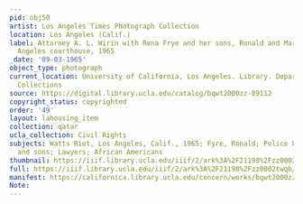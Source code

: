 ```yaml
---
pid: obj50
artist: Los Angeles Times Photograph Collection
location: Los Angeles (Calif.)
label: Attorney A. L. Wirin with Rena Frye and her sons, Ronald and Marquette at Los
  Angeles courthouse, 1965
_date: '09-03-1965'
object_type: photograph
current_location: University of California, Los Angeles. Library. Department of Special
  Collections
source: https://digital.library.ucla.edu/catalog/bqwt2000zz-89112
copyright_status: copyrighted
order: '49'
layout: lahousing_item
collection: qatar
ucla_collection: Civil Rights
subjects: Watts Riot, Los Angeles, Calif., 1965; Fyre, Ronald; Police brutality; Mothers
  and sons; Lawyers; African Americans
thumbnail: https://iiif.library.ucla.edu/iiif/2/ark%3A%2F21198%2Fzz0002twqb/full/250,/0/default.jpg
full: https://iiif.library.ucla.edu/iiif/2/ark%3A%2F21198%2Fzz0002twqb/full/600,/0/default.jpg
manifest: https://californica.library.ucla.edu/concern/works/bqwt2000zz-89112/manifest?manifest=https://californica.library.ucla.edu/concern/works/bqwt2000zz-89112/manifest
Note: 
---
```


